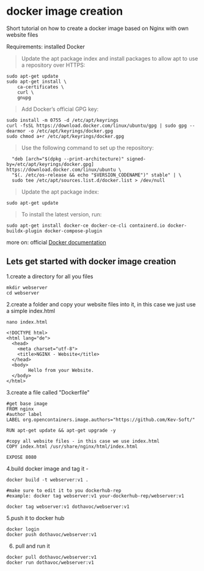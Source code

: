 # docker image creation
Short tutorial on how to create a docker image based
on Nginx with own website files


Requirements: installed Docker
> Update the apt package index and install packages to allow apt to use a repository over HTTPS:
``` 
sudo apt-get update
sudo apt-get install \
    ca-certificates \
    curl \
    gnupg 
```


> Add Docker’s official GPG key:
```
sudo install -m 0755 -d /etc/apt/keyrings
curl -fsSL https://download.docker.com/linux/ubuntu/gpg | sudo gpg --dearmor -o /etc/apt/keyrings/docker.gpg
sudo chmod a+r /etc/apt/keyrings/docker.gpg
```


> Use the following command to set up the repository:
```echo \
  "deb [arch="$(dpkg --print-architecture)" signed-by=/etc/apt/keyrings/docker.gpg] https://download.docker.com/linux/ubuntu \
  "$(. /etc/os-release && echo "$VERSION_CODENAME")" stable" | \
  sudo tee /etc/apt/sources.list.d/docker.list > /dev/null
```
  
  
> Update the apt package index:
```
sudo apt-get update
```


> To install the latest version, run:
```
sudo apt-get install docker-ce docker-ce-cli containerd.io docker-buildx-plugin docker-compose-plugin
```
more on: official [Docker documentation](https://docs.docker.com/engine/install/ubuntu/)




## Lets get started with docker image creation
1.create a directory for all you files
```
mkdir webserver
cd webserver
```

2.create a folder and copy your website files into it,
in this case we just use a simple index.html
```
nano index.html
```
```
<!DOCTYPE html>
<html lang="de">
  <head>
    <meta charset="utf-8">
    <title>NGINX - Website</title>
  </head>
  <body>
        Hello from your Website.
  </body>
</html>
```


3.create a file called "Dockerfile"
```
#get base image
FROM nginx
#author label
LABEL org.opencontainers.image.authors="https://github.com/Kev-Soft/"

RUN apt-get update && apt-get upgrade -y

#copy all website files - in this case we use index.html
COPY index.html /usr/share/nginx/html/index.html

EXPOSE 8080
```

4.build docker image and tag it - 
```
docker build -t webserver:v1 .

#make sure to edit it to you dockerhub-rep
#example: docker tag webserver:v1 your-dockerhub-rep/webserver:v1

docker tag webserver:v1 dothavoc/webserver:v1
```

5.push it to docker hub
```
docker login
docker push dothavoc/webserver:v1
```

6. pull and run it
```
docker pull dothavoc/webserver:v1
docker run dothavoc/webserver:v1
```
